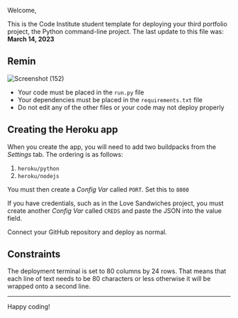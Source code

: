 

Welcome,

This is the Code Institute student template for deploying your third portfolio project, the Python command-line project. The last update to this file was: **March 14, 2023**



## Remin
![Screenshot (152)](https://github.com/tochi-bot/LoveFruits/assets/77632001/ff8df4a4-e8f6-4e60-b675-7299ad9c20be)


- Your code must be placed in the `run.py` file
- Your dependencies must be placed in the `requirements.txt` file
- Do not edit any of the other files or your code may not deploy properly

## Creating the Heroku app

When you create the app, you will need to add two buildpacks from the _Settings_ tab. The ordering is as follows:

1. `heroku/python`
2. `heroku/nodejs`

You must then create a _Config Var_ called `PORT`. Set this to `8000`

If you have credentials, such as in the Love Sandwiches project, you must create another _Config Var_ called `CREDS` and paste the JSON into the value field.

Connect your GitHub repository and deploy as normal.

## Constraints

The deployment terminal is set to 80 columns by 24 rows. That means that each line of text needs to be 80 characters or less otherwise it will be wrapped onto a second line.

---

Happy coding!
